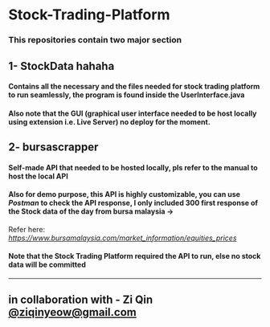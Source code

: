 # Stock-Trading-Platform

### This repositories contain two major section
## 1- StockData hahaha 
#### Contains all the necessary and the files needed for stock trading platform to run seamlessly, the program is found inside the UserInterface.java
#### Also note that the GUI (graphical user interface needed to be host locally using extension i.e. Live Server) no deploy for the moment.
## 2- bursascrapper
#### Self-made API that needed to be hosted locally, pls refer to the manual to host the local API
#### Also for demo purpose, this API is highly customizable, you can use *Postman* to check the API response, I only included 300 first response of the Stock data of the day from bursa malaysia ->
Refer here: 
*https://www.bursamalaysia.com/market_information/equities_prices*
#### Note that the Stock Trading Platform required the API to run, else no stock data will be committed

---------------------------------------
in collaboration with - Zi Qin [@ziqinyeow@gmail.com](https://github.com/ziqinyeow)
---------------------------------------
